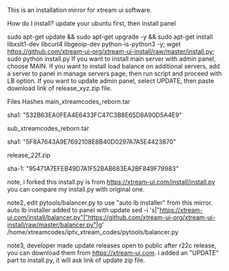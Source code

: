 This is an installation mirror for xtream ui software.

How do I install?
update your ubuntu first, then install panel

sudo apt-get update && sudo apt-get upgrade -y && sudo apt-get install libxslt1-dev libcurl4 libgeoip-dev python-is-python3 -y;
wget https://github.com/xtream-ui-org/xtream-ui-install/raw/master/install.py;
sudo python install.py
If you want to install main server with admin panel, choose MAIN.
If you want to install load balance on additional servers, add a server to panel in manage servers page, then run script and proceed with LB option.
If you want to update admin panel, select UPDATE, then paste download link of release_xyz.zip file.

Files Hashes
main_xtreamcodes_reborn.tar

sha1: "532B63EA0FEA4E6433FC47C3B8E65D8A90D5A4E9"

sub_xtreamcodes_reborn.tar

sha1: "5F8A7643A9E7692108E8B40D0297A7A5E4423870"

release_22f.zip

sha-1: "95471A7EFEB49D7A1F52BAB683EA2BF849F79983"

note,
i forked this install.py is from https://xtream-ui.com/install/install.py
you can compare my install.py with original one.

note2,
edit pytools/balancer.py to use "auto lb installer" from this mirror. auto lb installer added to panel with update
sed -i 's|"https://xtream-ui.com/install/balancer.py"|"https://github.com/xtream-ui-org/xtream-ui-install/raw/master/balancer.py"|g' /home/xtreamcodes/iptv_xtream_codes/pytools/balancer.py

note3,
developer made update releases open to public after r22c release, you can download them from https://xtream-ui.com.
i added an "UPDATE" part to install.py, it will ask link of update zip file.
